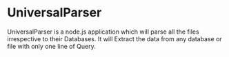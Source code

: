 # UniversalParser
UniversalParser is a node.js application which will parse all the files irrespective to their Databases. It will Extract the data from any database or file with only one line of Query.
